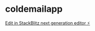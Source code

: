# coldemailapp

[Edit in StackBlitz next generation editor ⚡️](https://stackblitz.com/~/github.com/studiocloud/coldemailapp)